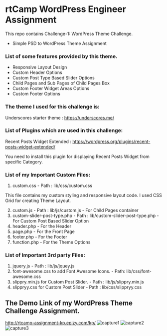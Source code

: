 # rtCamp WordPress Engineer Assignment

This repo contains Challenge-1: WordPress Theme Challenge.
- Simple PSD to WordPress Theme Assignment

### List of some features provided by this theme.

* Responsive Layout Design
* Custom Header Options
* Custom Post Type Based Slider Options
* Child Pages and Sub Pages of Child Pages Box 
* Custom Footer Widget Areas Options
* Custom Footer Options

### The theme I used for this challenge is:
 
 Underscores starter theme : https://underscores.me/

### List of Plugins which are used in this challenge:

 Recent Posts Widget Extended : https://wordpress.org/plugins/recent-posts-widget-extended/
 
 You need to install this plugin for displaying Recent Posts Widget from specific Category.

### List of my Important Custom Files:

1. custom.css - Path : lib/css/custom.css

 This file contains my custom styling and responsive layout code.
 I used CSS Grid for creating Theme Layout.

2. custom.js - Path : lib/js/custom.js - For Child Pages container
3. custom-slider-post-type.php - Path : lib/custom-slider-post-type.php - For Custom Post Based Slider Option 
4. header.php - For the Header
5. page.php - For the Front Page
6. footer.php - For the Footer
7. function.php -  For the Theme Options

### List of Important 3rd party Files:

1. jquery.js - Path : lib/js/jquey.js
2. font-awesome.css to add Font Awesome Icons. - Path: lib/css/font-awesome.css
3. slippry.min.js for Custom Post Slider. - Path : lib/js/slippry.min.js
4. slippryy.css for Custom Post Slider - Path : lib/css/slippryy.css

##  The Demo Link of my WordPress Theme Challenge Assignment.

http://rtcamp-assignment-kp.epizy.com/kp/
![capture1](https://user-images.githubusercontent.com/42610373/44519656-45994c80-a6eb-11e8-93e7-d80ffb099207.JPG)
![capture2](https://user-images.githubusercontent.com/42610373/44519764-a3c62f80-a6eb-11e8-9d14-84d0aae395dc.JPG)![capture3](https://user-images.githubusercontent.com/42610373/44519964-349d0b00-a6ec-11e8-8af7-46637b392ee2.JPG)
